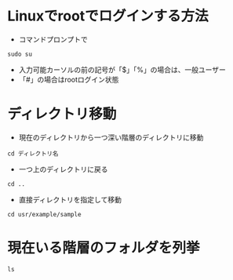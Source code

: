 # Linuxでrootでログインする方法
- コマンドプロンプトで

```
sudo su
```

- 入力可能カーソルの前の記号が「$」「%」の場合は、一般ユーザー
- 「#」の場合はrootログイン状態

# ディレクトリ移動
- 現在のディレクトリから一つ深い階層のディレクトリに移動

```
cd ディレクトリ名
```

- 一つ上のディレクトリに戻る

```
cd ..
```

- 直接ディレクトリを指定して移動

```
cd usr/example/sample
```

# 現在いる階層のフォルダを列挙

```
ls 
```